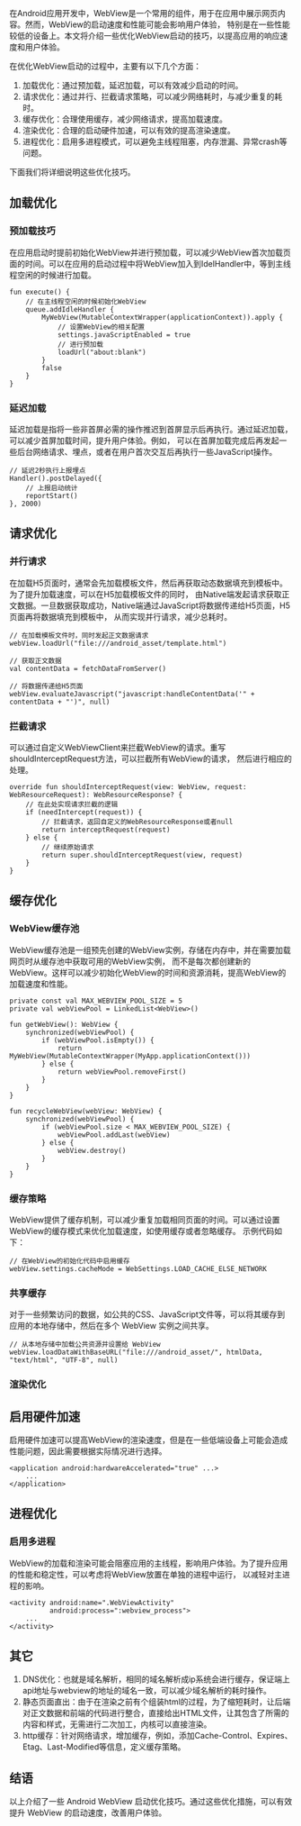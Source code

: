 在Android应用开发中，WebView是一个常用的组件，用于在应用中展示网页内容。然而，WebView的启动速度和性能可能会影响用户体验，
特别是在一些性能较低的设备上。本文将介绍一些优化WebView启动的技巧，以提高应用的响应速度和用户体验。

在优化WebView启动的过程中，主要有以下几个方面：

1. 加载优化：通过预加载，延迟加载，可以有效减少启动的时间。
2. 请求优化：通过并行、拦截请求策略，可以减少网络耗时，与减少重复的耗时。
3. 缓存优化：合理使用缓存，减少网络请求，提高加载速度。
4. 渲染优化：合理的启动硬件加速，可以有效的提高渲染速度。
5. 进程优化：启用多进程模式，可以避免主线程阻塞，内存泄漏、异常crash等问题。

下面我们将详细说明这些优化技巧。

## 加载优化

### 预加载技巧

在应用启动时提前初始化WebView并进行预加载，可以减少WebView首次加载页面的时间。可以在应用的启动过程中将WebView加入到IdelHandler中，等到主线程空闲的时候进行加载。

```
fun execute() {
    // 在主线程空闲的时候初始化WebView
    queue.addIdleHandler {
        MyWebView(MutableContextWrapper(applicationContext)).apply {
            // 设置WebView的相关配置
            settings.javaScriptEnabled = true
            // 进行预加载
            loadUrl("about:blank")
        }
        false
    }
}
```

### 延迟加载

延迟加载是指将一些非首屏必需的操作推迟到首屏显示后再执行。通过延迟加载，可以减少首屏加载时间，提升用户体验。例如，
可以在首屏加载完成后再发起一些后台网络请求、埋点，或者在用户首次交互后再执行一些JavaScript操作。

```
// 延迟2秒执行上报埋点
Handler().postDelayed({
    // 上报启动统计
    reportStart()
}, 2000)
```

## 请求优化

### 并行请求

在加载H5页面时，通常会先加载模板文件，然后再获取动态数据填充到模板中。为了提升加载速度，可以在H5加载模板文件的同时，
由Native端发起请求获取正文数据。一旦数据获取成功，Native端通过JavaScript将数据传递给H5页面，H5页面再将数据填充到模板中，
从而实现并行请求，减少总耗时。

```
// 在加载模板文件时，同时发起正文数据请求
webView.loadUrl("file:///android_asset/template.html")

// 获取正文数据
val contentData = fetchDataFromServer()

// 将数据传递给H5页面
webView.evaluateJavascript("javascript:handleContentData('" + contentData + "')", null)
```

### 拦截请求

可以通过自定义WebViewClient来拦截WebView的请求。重写shouldInterceptRequest方法，可以拦截所有WebView的请求，
然后进行相应的处理。

```
override fun shouldInterceptRequest(view: WebView, request: WebResourceRequest): WebResourceResponse? {
    // 在此处实现请求拦截的逻辑
    if (needIntercept(request)) {
        // 拦截请求，返回自定义的WebResourceResponse或者null
        return interceptRequest(request)
    } else {
        // 继续原始请求
        return super.shouldInterceptRequest(view, request)
    }
}
```

## 缓存优化

### WebView缓存池

WebView缓存池是一组预先创建的WebView实例，存储在内存中，并在需要加载网页时从缓存池中获取可用的WebView实例，
而不是每次都创建新的WebView。这样可以减少初始化WebView的时间和资源消耗，提高WebView的加载速度和性能。

```
private const val MAX_WEBVIEW_POOL_SIZE = 5
private val webViewPool = LinkedList<WebView>()

fun getWebView(): WebView {
    synchronized(webViewPool) {
        if (webViewPool.isEmpty()) {
            return MyWebView(MutableContextWrapper(MyApp.applicationContext()))
        } else {
            return webViewPool.removeFirst()
        }
    }
}

fun recycleWebView(webView: WebView) {
    synchronized(webViewPool) {
        if (webViewPool.size < MAX_WEBVIEW_POOL_SIZE) {
            webViewPool.addLast(webView)
        } else {
            webView.destroy()
        }
    }
}
```

### 缓存策略

WebView提供了缓存机制，可以减少重复加载相同页面的时间。可以通过设置WebView的缓存模式来优化加载速度，如使用缓存或者忽略缓存。
示例代码如下：

```
// 在WebView的初始化代码中启用缓存
webView.settings.cacheMode = WebSettings.LOAD_CACHE_ELSE_NETWORK
```

### 共享缓存

对于一些频繁访问的数据，如公共的CSS、JavaScript文件等，可以将其缓存到应用的本地存储中，然后在多个 WebView 实例之间共享。

```
// 从本地存储中加载公共资源并设置给 WebView
webView.loadDataWithBaseURL("file:///android_asset/", htmlData, "text/html", "UTF-8", null)
```

### 渲染优化

## 启用硬件加速

启用硬件加速可以提高WebView的渲染速度，但是在一些低端设备上可能会造成性能问题，因此需要根据实际情况进行选择。

```
<application android:hardwareAccelerated="true" ...>
    ...
</application>
```

## 进程优化

### 启用多进程

WebView的加载和渲染可能会阻塞应用的主线程，影响用户体验。为了提升应用的性能和稳定性，可以考虑将WebView放置在单独的进程中运行，
以减轻对主进程的影响。

```
<activity android:name=".WebViewActivity"
          android:process=":webview_process">
    ...
</activity>
```

## 其它

1. DNS优化：也就是域名解析，相同的域名解析成ip系统会进行缓存，保证端上api地址与webview的地址的域名一致，可以减少域名解析的耗时操作。
2. 静态页面直出：由于在渲染之前有个组装html的过程，为了缩短耗时，让后端对正文数据和前端的代码进行整合，直接给出HTML文件，让其包含了所需的内容和样式，无需进行二次加工，内核可以直接渲染。
3. http缓存：针对网络请求，增加缓存，例如，添加Cache-Control、Expires、Etag、Last-Modified等信息，定义缓存策略。

## 结语

以上介绍了一些 Android WebView 启动优化技巧。通过这些优化措施，可以有效提升 WebView 的启动速度，改善用户体验。